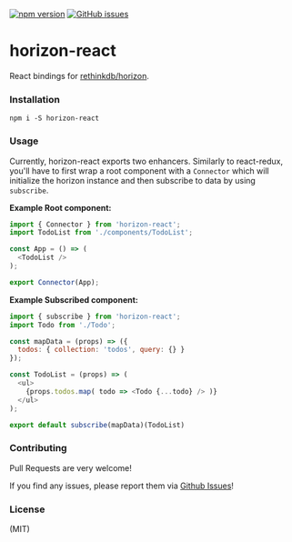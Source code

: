 [![npm version](https://badge.fury.io/js/horizon-react.svg)](https://badge.fury.io/js/horizon-react)
[![GitHub issues](https://img.shields.io/github/issues/flipace/horizon-react.svg)](https://github.com/flipace/horizon-react/issues)
# horizon-react
React bindings for [rethinkdb/horizon](https://github.com/rethinkdb/horizon).

### Installation
```
npm i -S horizon-react
```

### Usage
Currently, horizon-react exports two enhancers.
Similarly to react-redux, you'll have to first wrap a root component with a
```Connector``` which will initialize the horizon instance and then subscribe to
data by using ```subscribe```.

**Example Root component:**
```JavaScript
import { Connector } from 'horizon-react';
import TodoList from './components/TodoList';

const App = () => (
  <TodoList />
);

export Connector(App);
```

**Example Subscribed component:**
```JavaScript
import { subscribe } from 'horizon-react';
import Todo from './Todo';

const mapData = (props) => ({
  todos: { collection: 'todos', query: {} }
});

const TodoList = (props) => (
  <ul>
    {props.todos.map( todo => <Todo {...todo} /> )}
  </ul>
);

export default subscribe(mapData)(TodoList)
```

### Contributing

Pull Requests are very welcome!

If you find any issues, please report them via [Github Issues](https://github.com/flipace/horizon-react/issues)!

### License
(MIT)
